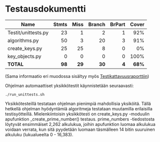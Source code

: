 # Testausdokumentti

| Name                |    Stmts |     Miss |   Branch |   BrPart |   Cover |
|-------------------- | -------: | -------: | -------: | -------: | ------: |
| Testit/unittests.py |       23 |        1 |        2 |        1 |     92% |
| algorithms.py       |       50 |        3 |       20 |        3 |     91% |
| create\_keys.py     |       25 |       25 |        8 |        0 |      0% |
| key\_objects.py     |        0 |        0 |        0 |        0 |    100% |
|           **TOTAL** |   **98** |   **29** |   **30** |    **4** | **68%** |

(Sama informaatio eri muodossa sisältyy myös [Testikattavuusraporttiin](https://github.com/tspaanan/tiralabraRSA/blob/main/Dokumentaatio/Coverage_report.html))

Ohjelman automaattiset yksikkötestit käynnistetään seuraavasti:

```
./run_unittests.sh
```

Yksikkötesteillä testataan ohjelman pienimpiä mahdollisia yksiköitä. Tällä hetkellä ohjelman hyödyntämiä algoritmeja testataan muutamilla erilaisilla testisyötteillä. Mielenkiintoisin yksikkötesti on create_keys.py -moduulin apufunktion _create_prime_number() testaus. prime_numbers -tiedostosta löytyvät ensimmäiset 2,262 alkulukua, joihin apufunktion luomaa alkulukua voidaan verrata, kun sitä pyydetään luomaan täsmälleen 14 bitin suuruinen alkuluku (lukualueelta 0 - 16,383).